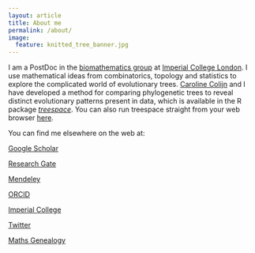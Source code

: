 ```yaml
---
layout: article
title: About me
permalink: /about/
image:
  feature: knitted_tree_banner.jpg
---
```


I am a PostDoc in the <a href="http://www.imperial.ac.uk/biomathematics-group" target="_blank">biomathematics group</a> at <a href="https://www.imperial.ac.uk/" target="_blank">Imperial College London</a>. 
I use mathematical ideas from combinatorics, topology and statistics to explore the complicated world of evolutionary trees. 
<a href="http://www.imperial.ac.uk/people/c.colijn" target="_blank">Caroline Colijn</a> and I have developed a method for comparing phylogenetic trees to reveal distinct evolutionary patterns present in data, which is available in the R package <a href="https://cran.rstudio.com/web/packages/treespace/index.html" target="_blank">*treespace*</a>. 
You can also run treespace straight from your web browser <a href="http://shiny.imperial-stats-experimental.co.uk/users/mlkendal/treespace/" target="_blank">here</a>.

You can find me elsewhere on the web at:

<i class="ai ai-google-scholar ai-2x"></i> <a href="https://scholar.google.co.uk/citations?user=CAzbfakAAAAJ&hl=en" target="_blank">Google Scholar</a>

<i class="ai ai-researchgate ai-2x"></i> <a href="https://www.researchgate.net/profile/Michelle_Kendall" target="_blank">Research Gate</a>

<i class="ai ai-mendeley ai-2x"></i> <a href="https://www.mendeley.com/profiles/michelle-kendall1/" target="_blank">Mendeley</a>

<i class="ai ai-orcid ai-2x"></i> <a href="https://orcid.org/0000-0001-7344-7071" target="_blank">ORCID</a> 

<a href="http://www.imperial.ac.uk/people/m.kendall" target="_blank">Imperial College</a>

<a href="https://twitter.com/Miche11eKenda11" target="_blank">Twitter</a>

<a href="http://genealogy.math.ndsu.nodak.edu/id.php?id=181879" target="_blank">Maths Genealogy</a>